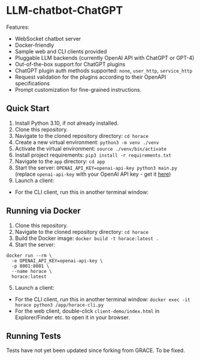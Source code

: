# LLM-chatbot-ChatGPT

Features:

* WebSocket chatbot server
* Docker-friendly
* Sample web and CLI clients provided
* Pluggable LLM backends (currently OpenAI API with ChatGPT or GPT-4)
* Out-of-the-box support for ChatGPT plugins
* ChatGPT plugin auth methods supported: `none`, `user_http`, `service_http`
* Request validation for the plugins according to their OpenAPI specifications
* Prompt customization for fine-grained instructions.

## Quick Start

1. Install Python 3.10, if not already installed.
2. Clone this repository.
3. Navigate to the cloned repository directory: `cd horace`
4. Create a new virtual environment: `python3 -m venv ./venv`
5. Activate the virtual environment: `source ./venv/bin/activate`
6. Install project requirements: `pip3 install -r requirements.txt`
7. Navigate to the `app` directory: `cd app`
8. Start the server: `OPENAI_API_KEY=openai-api-key python3 main.py` (replace `openai-api-key` with your OpenAI API key - get it [here](https://platform.openai.com/signup))
9. Launch a client:
  * For the CLI client, run this in another terminal window:

## Running via Docker

1. Clone this repository.
2. Navigate to the cloned repository directory: `cd horace`
3. Build the Docker image: `docker build -t horace:latest .`
4. Start the server:
```
docker run --rm \
  -e OPENAI_API_KEY=openai-api-key \
  -p 8001:8001 \
  --name horace \
  horace:latest
```
5. Launch a client:
  * For the CLI client, run this in another terminal window: `docker exec -it horace python3 /app/horace-cli.py`
  * For the web client, double-click `client-demo/index.html` in Explorer/Finder etc. to open it in your browser.

## Running Tests

Tests have not yet been updated since forking from GRACE. To be fixed.
